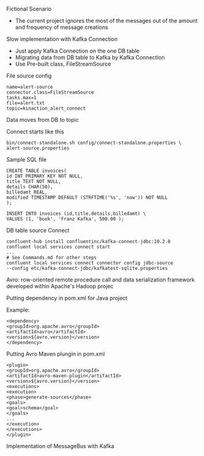 Fictional Scenario

- The current project ignores the most of the messages out of the amount and frequency of message creations

Slow implementation with Kafka Connection

- Just apply Kafka Connection on the one DB table
- Migrating data from DB table to Kafka by Kafka Connection
- Use Pre-built class, FileStreamSource 

File source config
```
name=alert-source
connector.class=FileStreamSource
tasks.max=1
file=alert.txt
topic=kinaction_alert_connect
```

Data moves from DB to topic

Connect starts like this

```
bin/connect-standalone.sh config/connect-standalone.properties \
alert-source.properties
```

Sample SQL file
```
CREATE TABLE invoices(
id INT PRIMARY KEY NOT NULL,
title TEXT NOT NULL,
details CHAR(50),
billedamt REAL,
modified TIMESTAMP DEFAULT (STRFTIME('%s', 'now')) NOT NULL
);

INSERT INTO invoices (id,title,details,billedamt) \
VALUES (1, 'book', 'Franz Kafka', 500.00 );
```

DB table source Connect
```
confluent-hub install confluentinc/kafka-connect-jdbc:10.2.0
confluent local services connect start 
...
# See Commands.md for other steps
confluent local services connect connector config jdbc-source 
--config etc/kafka-connect-jdbc/kafkatest-sqlite.properties
```

Avro: row-oriented remote procedure call and data serialization framework developed within Apache's Hadoop projec

Putting dependency in pom.xml for Java project

Example:

```
<dependency>
<groupId>org.apache.avro</groupId>
<artifactId>avro</artifactId>
<version>${avro.version}</version>
</dependency>
```

Putting Avro Maven plungin in pom.xml

```
<plugin>
<groupId>org.apache.avro</groupId>
<artifactId>avro-maven-plugin</artifactId>
<version>${avro.version}</version>
<executions>
<execution>
<phase>generate-sources</phase>
<goals>
<goal>schema</goal>
</goals>
...
</execution>
</executions>
</plugin>
```

Implementation of MessageBus with Kafka